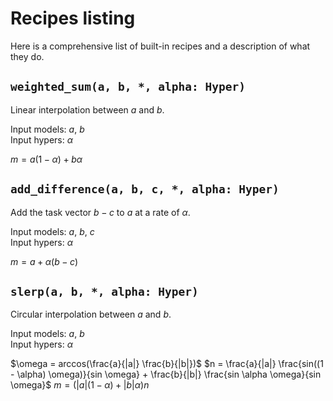 # Recipes listing

Here is a comprehensive list of built-in recipes and a description of what they do.

## `weighted_sum(a, b, *, alpha: Hyper)`

Linear interpolation between $a$ and $b$.

Input models: $a$, $b$  
Input hypers: $\alpha$

$m = a(1 - \alpha) + b\alpha$

## `add_difference(a, b, c, *, alpha: Hyper)`

Add the task vector $b - c$ to $a$ at a rate of $\alpha$.

Input models: $a$, $b$, $c$  
Input hypers: $\alpha$

$m = a + \alpha(b - c)$

## `slerp(a, b, *, alpha: Hyper)`

Circular interpolation between $a$ and $b$.

Input models: $a$, $b$  
Input hypers: $\alpha$

$\omega = arccos(\frac{a}{|a|} \frac{b}{|b|})$
$n = \frac{a}{|a|} \frac{sin((1 - \alpha) \omega)}{sin \omega} + \frac{b}{|b|} \frac{sin \alpha \omega}{sin \omega}$
$m = (|a|(1-\alpha) + |b|\alpha) n$
